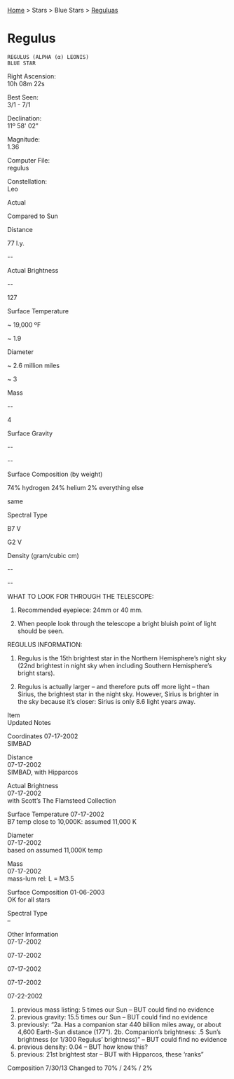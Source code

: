 <p><a href="/">Home</a> > Stars > Blue Stars > <a href=".">Reguluas</a> </p>

# Regulus

	REGULUS (ALPHA (α) LEONIS)
	BLUE STAR



Right Ascension:	
10h 08m 22s	
	
Best Seen:	
3/1 - 7/1

Declination:	
11º 58' 02"	
	
Magnitude:	
1.36

	
	
	
	


Computer File:	
regulus	
	
Constellation:	
Leo





	
	
Actual	
	
Compared to Sun

Distance	
	
77 l.y.	
	
--

Actual Brightness	
	
--	
	
127

Surface Temperature 	
	
~ 19,000 ºF	
	
~ 1.9

Diameter	
	
~ 2.6 million miles	
	
~ 3

Mass	
	
--	
	
4

Surface Gravity	
	
--	
	
--

Surface Composition (by weight)	
	
74% hydrogen
24% helium
2% everything else	
	

same


Spectral Type	
	
B7 V	
	
G2 V

Density (gram/cubic cm)	
	
--	
	
--





WHAT TO LOOK FOR THROUGH THE TELESCOPE:

1.	Recommended eyepiece: 24mm or 40 mm.

2.	When people look through the telescope a bright bluish point of light should be seen.


REGULUS INFORMATION:

1.	Regulus is the 15th brightest star in the Northern Hemisphere’s night sky (22nd brightest in night sky when including Southern Hemisphere’s bright stars).

 
2.	Regulus is actually larger – and therefore puts off more light – than Sirius, the brightest star in the night sky.  However, Sirius is brighter in the sky because it’s closer: Sirius is only 8.6 light years away.
   
 




Item	
Updated	
Notes

Coordinates	
07-17-2002	
SIMBAD

Distance	
07-17-2002	
SIMBAD, with Hipparcos

Actual Brightness	
07-17-2002	
with Scott’s The Flamsteed Collection

Surface Temperature	
07-17-2002	
B7 temp close to 10,000K: assumed 11,000 K

Diameter	
07-17-2002	
based on assumed 11,000K temp

Mass	
07-17-2002	
mass-lum rel: L = M3.5

Surface Composition	
01-06-2003	
OK for all stars

Spectral Type	
–	


Other Information	
07-17-2002

07-17-2002

07-17-2002







07-17-2002

07-22-2002

	
1.   previous mass listing: 5 times our
      Sun – BUT could find no evidence
2.   previous gravity: 15.5 times our Sun
      – BUT could find no evidence
3.   previously: “2a. Has a companion
          star 440 billion miles away, or
          about 4,600 Earth-Sun distance
          (177").
          2b. Companion’s brightness: .5
          Sun’s brightness (or 1/300
          Regulus’ brightness)”  – BUT
      could find no evidence
4.   previous density: 0.04  – BUT how
      know this?
5.   previous: 21st brightest star – BUT
      with Hipparcos, these ‘ranks”

Composition	
7/30/13	
Changed to 70% / 24% / 2%

	
	


